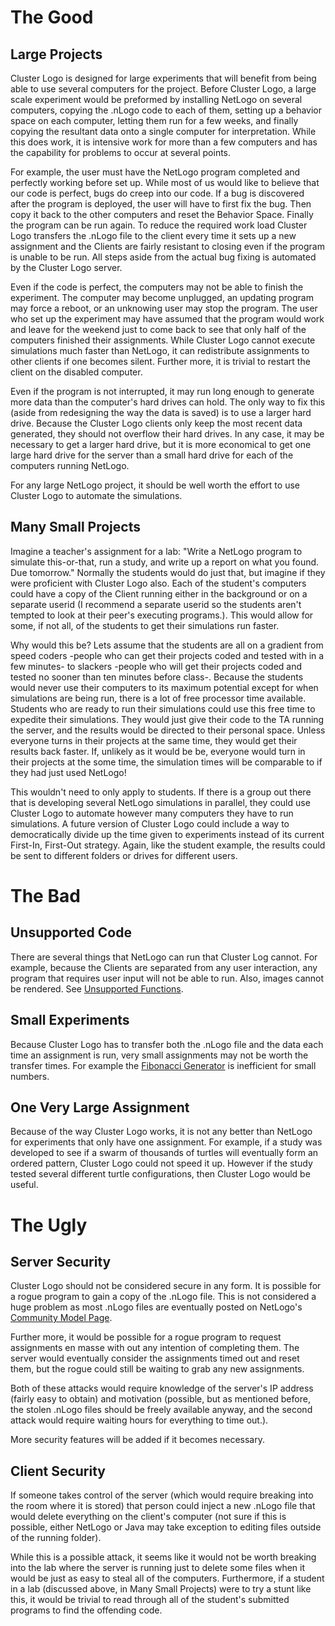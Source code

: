 
# The Good #
## Large Projects ##
Cluster Logo is designed for large experiments that will benefit from being able to use several computers for the project. Before Cluster Logo, a large scale experiment would be preformed by installing NetLogo on several computers, copying the .nLogo code to each of them, setting up a behavior space on each computer, letting them run for a few weeks, and finally copying the resultant data onto a single computer for interpretation. While this does work, it is intensive work for more than a few computers and has the capability for problems to occur at several points.

For example, the user must have the NetLogo program completed and perfectly working before set up. While most of us would like to believe that our code is perfect, bugs do creep into our code. If a bug is discovered after the program is deployed, the user will have to first fix the bug. Then copy it back to the other computers and reset the Behavior Space. Finally the program can be run again. To reduce the required work load Cluster Logo transfers the .nLogo file to the client every time it sets up a new assignment and the Clients are fairly resistant to closing even if the program is unable to be run. All steps aside from the actual bug fixing is automated by the Cluster Logo server.

Even if the code is perfect, the computers may not be able to finish the experiment. The computer may become unplugged, an updating program may force a reboot, or an unknowing user may stop the program. The user who set up the experiment may have assumed that the program would work and leave for the weekend just to come back to see that only half of the computers finished their assignments. While Cluster Logo cannot execute simulations much faster than NetLogo, it can redistribute assignments to other clients if one becomes silent. Further more, it is trivial to restart the client on the disabled computer.

Even if the program is not interrupted, it may run long enough to generate more data than the computer's hard drives can hold. The only way to fix this (aside from redesigning the way the data is saved) is to use a larger hard drive. Because the Cluster Logo clients only keep the most recent data generated, they should not overflow their hard drives. In any case, it may be necessary to get a larger hard drive, but it is more economical to get one large hard drive for the server than a small hard drive for each of the computers running NetLogo.

For any large NetLogo project, it should be well worth the effort to use Cluster Logo to automate the simulations.

## Many Small Projects ##
Imagine a teacher's assignment for a lab: "Write a NetLogo program to simulate this-or-that, run a study, and write up a report on what you found. Due tomorrow." Normally the students would do just that, but imagine if they were proficient with Cluster Logo also. Each of the student's computers could have a copy of the Client running either in the background or on a separate userid (I recommend a separate userid so the students aren't tempted to look at their peer's executing programs.). This would allow for some, if not all, of the students to get their simulations run faster.

Why would this be? Lets assume that the students are all on a gradient from speed coders -people who can get their projects coded and tested with in a few minutes- to slackers -people who will get their projects coded and tested no sooner than ten minutes before class-. Because the students would never use their computers to its maximum potential except for when simulations are being run, there is a lot of free processor time available. Students who are ready to run their simulations could use this free time to expedite their simulations. They would just give their code to the TA running the server, and the results would be directed to their personal space. Unless everyone turns in their projects at the same time, they would get their results back faster. If, unlikely as it would be be, everyone would turn in their projects at the some time, the simulation times will be comparable to if they had just used NetLogo!

This wouldn't need to only apply to students. If there is a group out there that is developing several NetLogo simulations in parallel, they could use Cluster Logo to automate however many computers they have to run simulations. A future version of Cluster Logo could include a way to democratically divide up the time given to experiments instead of its current First-In, First-Out strategy. Again, like the student example, the results could be sent to different folders or drives for different users.

# The Bad #

## Unsupported Code ##
There are several things that NetLogo can run that Cluster Log cannot. For example, because the Clients are separated from any user interaction, any program that requires user input will not be able to run. Also, images cannot be rendered. See [Unsupported Functions](http://code.google.com/p/clusterlogo/wiki/UnsupportedFunctions).

## Small Experiments ##
Because Cluster Logo has to transfer both the .nLogo file and the data each time an assignment is run, very small assignments may not be worth the transfer times. For example the [Fibonacci Generator](http://code.google.com/p/clusterlogo/wiki/FibonachiGenerationTutorial) is inefficient for small numbers.

## One Very Large Assignment ##
Because of the way Cluster Logo works, it is not any better than NetLogo for experiments that only have one assignment. For example, if a study was developed to see if a swarm of thousands of turtles will eventually form an ordered pattern, Cluster Logo could not speed it up. However if the study tested several different turtle configurations, then Cluster Logo would be useful.

# The Ugly #

## Server Security ##
Cluster Logo should not be considered secure in any form. It is possible for a rogue program to gain a copy of the .nLogo file. This is not considered a huge problem as most .nLogo files are eventually posted on NetLogo's [Community Model Page](http://ccl.northwestern.edu/netlogo/models/community/index.cgi).

Further more, it would be possible for a rogue program to request assignments en masse with out any intention of completing them. The server would eventually consider the assignments timed out and reset them, but the rogue could still be waiting to grab any new assignments.

Both of these attacks would require knowledge of the server's IP address (fairly easy to obtain) and motivation (possible, but as mentioned before, the stolen .nLogo files should be freely available anyway, and the second attack would require waiting hours for everything to time out.).

More security features will be added if it becomes necessary.

## Client Security ##
If someone takes control of the server (which would require breaking into the room where it is stored) that person could inject a new .nLogo file that would delete everything on the client's computer (not sure if this is possible, either NetLogo or Java may take exception to editing files outside of the running folder).

While this is a possible attack, it seems like it would not be worth breaking into the lab where the server is running just to delete some files when it would be just as easy to steal all of the computers. Furthermore, if a student in a lab (discussed above, in Many Small Projects) were to try a stunt like this, it would be trivial to read through all of the student's submitted programs to find the offending code.